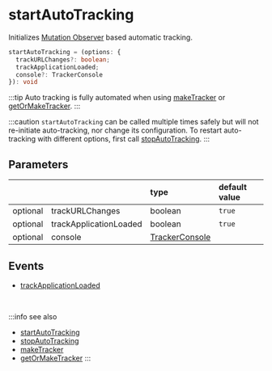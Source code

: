 # startAutoTracking

Initializes [Mutation Observer](/tracking/api-reference/mutationObserver/overview.md) based automatic tracking.

```typescript
startAutoTracking = (options: {
  trackURLChanges?: boolean;
  trackApplicationLoaded;
  console?: TrackerConsole
}): void
```

:::tip
Auto tracking is fully automated when using [makeTracker](/tracking/api-reference/general/makeTracker.md) or [getOrMakeTracker](/tracking/api-reference/general/getOrMakeTracker.md).
:::

:::caution
`startAutoTracking` can be called multiple times safely but will not re-initiate auto-tracking, nor change its configuration.
To restart auto-tracking with different options, first call [stopAutoTracking](/tracking/api-reference/general/stopAutoTracking.md).
:::

## Parameters
|          |                        | type                                                                 | default value
| :-:      | :--                    | :--                                                                  | :--           
| optional | trackURLChanges        | boolean                                                              | `true`
| optional | trackApplicationLoaded | boolean                                                              | `true`
| optional | console                | [TrackerConsole](/tracking/api-reference/core/TrackerConsole.md)     |

## Events
- [trackApplicationLoaded](/tracking/api-reference/eventTrackers/trackApplicationLoaded.md)
    
<br />

:::info see also
- [startAutoTracking](/tracking/api-reference/general/startAutoTracking.md)
- [stopAutoTracking](/tracking/api-reference/general/stopAutoTracking.md)
- [makeTracker](/tracking/api-reference/general/makeTracker.md) 
- [getOrMakeTracker](/tracking/api-reference/general/getOrMakeTracker.md) 
:::
